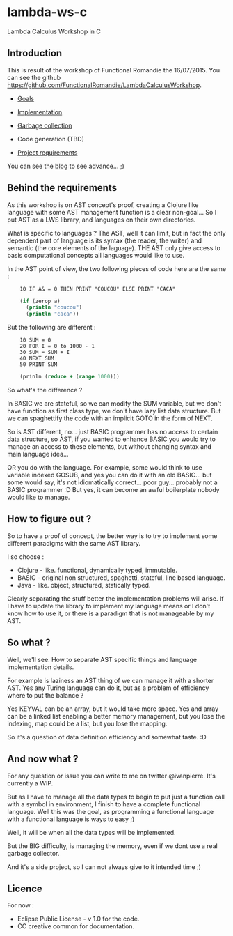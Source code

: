 # lambda-ws-c
Lambda Calculus Workshop in C

## Introduction
This is result of the workshop of Functional Romandie the 16/07/2015. 
You can see the github https://github.com/FunctionalRomandie/LambdaCalculusWorkshop.

- [Goals](GOALS.MD)
- [Implementation](IMPLEMENTATION.MD)
- [Garbage collection](GARBAGE.MD)
- Code generation (TBD)


- [Project requirements](REQUIREMENTS)

You can see the [blog](BLOG.MD) to see advance... ;)

## Behind the requirements

As this workshop is on AST concept's proof, creating a Clojure like language with some AST
management function is a clear non-goal... So I put AST as a LWS library, and languages
on their own directories.

What is specific to languages ? The AST, well it can limit, but in fact the only dependent
part of language is its syntax (the reader, the writer) and semantic (the core elements of the 
laguage). THE AST only give access to basis computational concepts all languages would like to use.

In the AST point of view, the two following pieces of code here are the same :

```basic
    10 IF A& = 0 THEN PRINT "COUCOU" ELSE PRINT "CACA"
```
```clj
    (if (zerop a) 
      (println "coucou")
      (println "caca"))
```

But the following are different :

```basic
    10 SUM = 0
    20 FOR I = 0 to 1000 - 1
    30 SUM = SUM + I
    40 NEXT SUM
    50 PRINT SUM
```
```clj
    (prinln (reduce + (range 1000)))
```

So what's the difference ? 

In BASIC we are stateful, so we can modify the SUM variable, but we don't have function as first class
type, we don't have lazy list data structure. But we can spaghettify the code with an implicit GOTO in 
the form of NEXT.

So is AST different, no... just BASIC programmer has no access to certain data structure, so AST, if you wanted 
to enhance BASIC you would try to manage an access to these elements, but without changing syntax and
main language idea... 

OR you do with the language. For example, some would think to use variable indexed GOSUB, and yes you can
do it with an old BASIC... but some would say, it's not idiomatically correct... poor guy... probably not a BASIC 
programmer :D But yes, it can become an awful boilerplate nobody would like to manage.

## How to figure out ?

So to have a proof of concept, the better way is to try to implement some different paradigms with
the same AST library. 

I so choose :

- Clojure - like. functional, dynamically typed, immutable.
- BASIC - original non structured, spaghetti, stateful, line based language.
- Java - like. object, structured, statically typed.

Clearly separating the stuff better the implementation problems will arise. If I have to update the library to 
implement my language means or I don't know how to use it, or there is a paradigm that is not manageable by my AST.

## So what ?

Well, we'll see. How to separate AST specific things and language implementation details. 

For example is laziness an AST thing of we can manage it with a shorter AST. Yes any Turing language can do it,
but as a problem of efficiency where to put the balance ?

Yes KEYVAL can be an array, but it would take more space. Yes and array can be a linked list enabling
a better memory management, but you lose the indexing, map could be a list, but you lose the mapping.

So it's a question of data definition efficiency and somewhat taste. :D

## And now what ?
For any question or issue you can write to me on twitter @ivanpierre. It's currently a WIP.

But as I have to manage all the data types to begin to put just a function call with a symbol in environment, I 
finish to have a complete functional language. Well this was the goal, as programming a functional language with a 
functional language is ways to easy ;)

Well, it will be when all the data types will be implemented.

But the BIG difficulty, is managing the memory, even if we dont use a real garbage collector.

And it's a side project, so I can not always give to it intended time ;)

## Licence
For now :

- Eclipse Public License - v 1.0 for the code.
- CC creative common for documentation.
